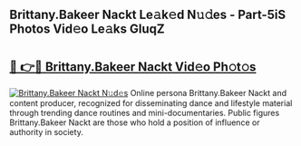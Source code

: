 ## Brittany.Bakeer Nackt Le𝚊k𝚎d N𝚞𝚍es - Part-5iS Photos Vid𝚎o Le𝚊ks GluqZ

# <h2><a href="http://fb3n2t.evod.top/?m=Brittany.Bakeer+Nackt">🔗 👉🔴 Brittany.Bakeer Nackt Vid𝚎o Ph𝚘t𝚘s</a></h2>

[![Brittany.Bakeer Nackt N𝚞d𝚎s](https://i.imgur.com/8V9OHl7.gif)](http://fb3n2t.evod.top/?m=Brittany.Bakeer+Nackt)
Online persona Brittany.Bakeer Nackt and content producer, recognized for disseminating dance and lifestyle material through trending dance routines and mini-documentaries. Public figures Brittany.Bakeer Nackt are those who hold a position of influence or authority in society. 
